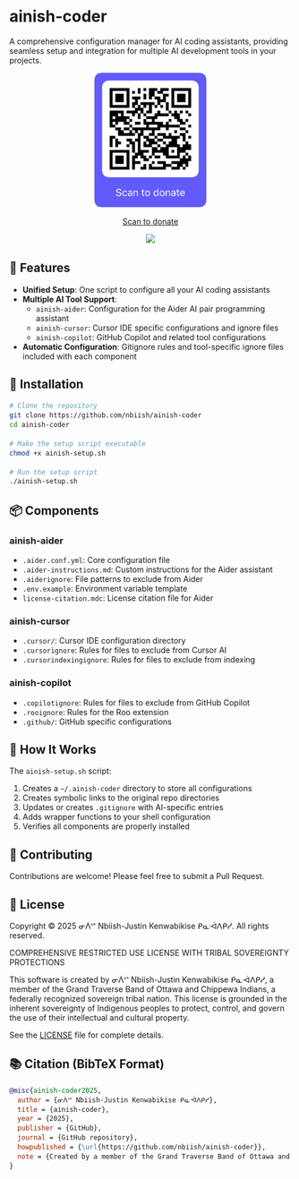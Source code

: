 # ainish-coder

A comprehensive configuration manager for AI coding assistants, providing seamless setup and integration for multiple AI development tools in your projects.

<div align="center">
  <img src="qr-stripe-donation.png" alt="Scan to donate" width="200"/>
  <p>
    <a href="https://donate.stripe.com/3cs29La1j8UGfnObII">Scan to donate</a>
  </p>
  <a href="https://www.buymeacoffee.com/nbiish"><img src="https://img.buymeacoffee.com/button-api/?text=Buy me a coffee&emoji=&slug=nbiish&button_colour=FFDD00&font_colour=000000&font_family=Cookie&outline_colour=000000&coffee_colour=ffffff" /></a>
</div>

## 🌟 Features

- **Unified Setup**: One script to configure all your AI coding assistants
- **Multiple AI Tool Support**: 
  - `ainish-aider`: Configuration for the Aider AI pair programming assistant
  - `ainish-cursor`: Cursor IDE specific configurations and ignore files
  - `ainish-copilot`: GitHub Copilot and related tool configurations
- **Automatic Configuration**: Gitignore rules and tool-specific ignore files included with each component

## 🚀 Installation

```bash
# Clone the repository
git clone https://github.com/nbiish/ainish-coder
cd ainish-coder

# Make the setup script executable
chmod +x ainish-setup.sh

# Run the setup script
./ainish-setup.sh
```

## 📦 Components

### ainish-aider
- `.aider.conf.yml`: Core configuration file
- `.aider-instructions.md`: Custom instructions for the Aider assistant
- `.aiderignore`: File patterns to exclude from Aider
- `.env.example`: Environment variable template
- `license-citation.mdc`: License citation file for Aider

### ainish-cursor
- `.cursor/`: Cursor IDE configuration directory
- `.cursorignore`: Rules for files to exclude from Cursor AI
- `.cursorindexingignore`: Rules for files to exclude from indexing

### ainish-copilot
- `.copilotignore`: Rules for files to exclude from GitHub Copilot
- `.rooignore`: Rules for the Roo extension
- `.github/`: GitHub specific configurations

## 🔧 How It Works

The `ainish-setup.sh` script:
1. Creates a `~/.ainish-coder` directory to store all configurations
2. Creates symbolic links to the original repo directories
3. Updates or creates `.gitignore` with AI-specific entries
4. Adds wrapper functions to your shell configuration
5. Verifies all components are properly installed

## 🤝 Contributing

Contributions are welcome! Please feel free to submit a Pull Request.

## 📝 License 

Copyright © 2025 ᓂᐲᔥ Nbiish-Justin Kenwabikise ᑭᓇᐙᐱᑭᓯ. All rights reserved.

COMPREHENSIVE RESTRICTED USE LICENSE WITH TRIBAL SOVEREIGNTY PROTECTIONS

This software is created by ᓂᐲᔥ Nbiish-Justin Kenwabikise ᑭᓇᐙᐱᑭᓯ, a member of the Grand Traverse Band of Ottawa and Chippewa Indians, a federally recognized sovereign tribal nation. This license is grounded in the inherent sovereignty of Indigenous peoples to protect, control, and govern the use of their intellectual and cultural property.

See the [LICENSE](LICENSE) file for complete details.

## 📚 Citation (BibTeX Format) 

```bibtex
@misc{ainish-coder2025,
  author = {ᓂᐲᔥ Nbiish-Justin Kenwabikise ᑭᓇᐙᐱᑭᓯ},
  title = {ainish-coder},
  year = {2025},
  publisher = {GitHub},
  journal = {GitHub repository},
  howpublished = {\url{https://github.com/nbiish/ainish-coder}},
  note = {Created by a member of the Grand Traverse Band of Ottawa and Chippewa Indians, protected under tribal sovereignty and treaty rights}
}
``` 